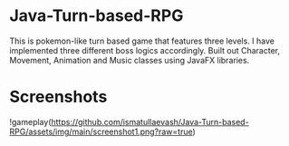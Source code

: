 # Java-Turn-based-RPG
This is pokemon-like turn based game that features three levels. I have implemented three different boss logics accordingly. 
Built out Character, Movement, Animation and Music classes using JavaFX libraries.
# Screenshots
!gameplay(https://github.com/ismatullaevash/Java-Turn-based-RPG/assets/img/main/screenshot1.png?raw=true)
